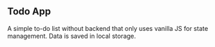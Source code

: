 ## Todo App
A simple to-do list without backend that only uses vanilla JS for state management. Data is saved in local storage.